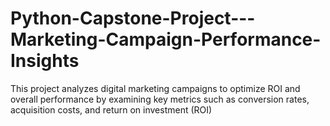 # Python-Capstone-Project---Marketing-Campaign-Performance-Insights
This project analyzes digital marketing campaigns to optimize ROI and overall performance by examining key metrics such as conversion rates, acquisition costs, and return on investment (ROI)
